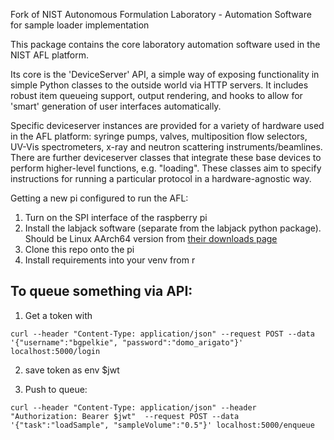 Fork of NIST Autonomous Formulation Laboratory - Automation Software for sample loader implementation

This package contains the core laboratory automation software used in the NIST AFL platform.

Its core is the 'DeviceServer' API, a simple way of exposing functionality in simple Python classes to the outside world via HTTP servers.  It includes robust item queueing support, output rendering, and hooks to allow for 'smart' generation of user interfaces automatically.

Specific deviceserver instances are provided for a variety of hardware used in the AFL platform: syringe pumps, valves, multiposition flow selectors, UV-Vis spectrometers, x-ray and neutron scattering instruments/beamlines.  There are further deviceserver classes that integrate these base devices to perform higher-level functions, e.g. "loading".  These classes aim to specify instructions for running a particular protocol in a hardware-agnostic way.



Getting a new pi configured to run the AFL:

1. Turn on the SPI interface of the raspberry pi
2. Install the labjack software (separate from the labjack python package). Should be Linux AArch64 version from [their downloads page](https://support.labjack.com/docs/ljm-software-installer-downloads-t4-t7-t8-digit#LJMSoftwareInstallerDownloads-T4,T7,T8,Digit-Linuxx64LJMSoftwareInstallerDownloads)
3. Clone this repo onto the pi
4. Install requirements into your venv from r



## To queue something via API:

1. Get a token with


`curl --header "Content-Type: application/json" --request POST --data '{"username":"bgpelkie", "password":"domo_arigato"}' localhost:5000/login`

2. save token as env $jwt

3. Push to queue: 

`curl --header "Content-Type: application/json" --header "Authorization: Bearer $jwt"  --request POST --data '{"task":"loadSample", "sampleVolume":"0.5"}' localhost:5000/enqueue`

